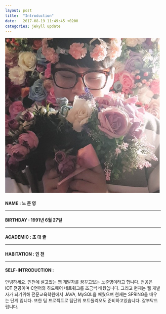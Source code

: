 ```yaml
---
layout: post
title:  "Introduction"
date:   2017-08-19 11:49:45 +0200
categories: jekyll update
---
```


![It's Me](/assets/1111.jpg)

#### NAME     : 노 준 영<hr/>
#### BIRTHDAY   : 1991년 6월 27일<hr/>
#### ACADEMIC   : 초 대 졸<hr/>
#### HABITATION : 인 천<hr/>
#### SELF-INTRODUCTION :
안녕하세요. 인천에 살고있는 웹 개발자를 꿈꾸고있는 노준영이라고 합니다.
전공은 IOT 전공이며 C언어와 하드웨어 네트워크를 조금씩 배웠씁니다.
그리고 현재는 웹 개발자가 되기위해 전문교육학원에서 JAVA, MySQL을 배웠으며
현재는 SPRING을 배우는 단계 입니다. 또한 팀 프로젝트로 팀단위 포트폴리오도
준비하고있습니다. 잘부탁드립니다.